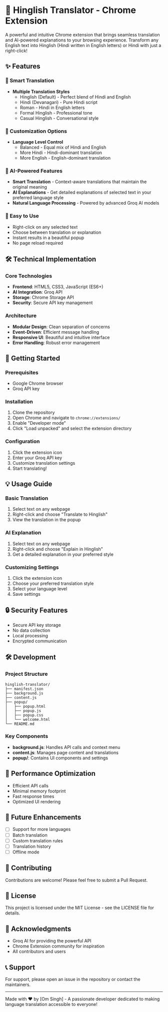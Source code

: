 # 🚀 Hinglish Translator - Chrome Extension

A powerful and intuitive Chrome extension that brings seamless translation and AI-powered explanations to your browsing experience. Transform any English text into Hinglish (Hindi written in English letters) or Hindi with just a right-click!

## ✨ Features

### 🎯 Smart Translation
- **Multiple Translation Styles**
  - Hinglish (Default) - Perfect blend of Hindi and English
  - Hindi (Devanagari) - Pure Hindi script
  - Roman - Hindi in English letters
  - Formal Hinglish - Professional tone
  - Casual Hinglish - Conversational style

### 🎨 Customization Options
- **Language Level Control**
  - Balanced - Equal mix of Hindi and English
  - More Hindi - Hindi-dominant translation
  - More English - English-dominant translation

### 🤖 AI-Powered Features
- **Smart Translation** - Context-aware translations that maintain the original meaning
- **AI Explanations** - Get detailed explanations of selected text in your preferred language style
- **Natural Language Processing** - Powered by advanced Groq AI models

### 🎯 Easy to Use
- Right-click on any selected text
- Choose between translation or explanation
- Instant results in a beautiful popup
- No page reload required

## 🛠️ Technical Implementation

### Core Technologies
- **Frontend**: HTML5, CSS3, JavaScript (ES6+)
- **AI Integration**: Groq API
- **Storage**: Chrome Storage API
- **Security**: Secure API key management

### Architecture
- **Modular Design**: Clean separation of concerns
- **Event-Driven**: Efficient message handling
- **Responsive UI**: Beautiful and intuitive interface
- **Error Handling**: Robust error management

## 🚀 Getting Started

### Prerequisites
- Google Chrome browser
- Groq API key

### Installation
1. Clone the repository
2. Open Chrome and navigate to `chrome://extensions/`
3. Enable "Developer mode"
4. Click "Load unpacked" and select the extension directory

### Configuration
1. Click the extension icon
2. Enter your Groq API key
3. Customize translation settings
4. Start translating!

## 💡 Usage Guide

### Basic Translation
1. Select text on any webpage
2. Right-click and choose "Translate to Hinglish"
3. View the translation in the popup

### AI Explanation
1. Select text on any webpage
2. Right-click and choose "Explain in Hinglish"
3. Get a detailed explanation in your preferred style

### Customizing Settings
1. Click the extension icon
2. Choose your preferred translation style
3. Select your language level
4. Save settings

## 🔒 Security Features
- Secure API key storage
- No data collection
- Local processing
- Encrypted communication

## 🛠️ Development

### Project Structure
```
hinglish-translator/
├── manifest.json
├── background.js
├── content.js
├── popup/
│   ├── popup.html
│   ├── popup.js
│   ├── popup.css
│   └── welcome.html
└── README.md
```

### Key Components
- **background.js**: Handles API calls and context menu
- **content.js**: Manages page content and translations
- **popup/**: Contains UI components and settings

## 🎯 Performance Optimization
- Efficient API calls
- Minimal memory footprint
- Fast response times
- Optimized UI rendering

## 🔄 Future Enhancements
- [ ] Support for more languages
- [ ] Batch translation
- [ ] Custom translation rules
- [ ] Translation history
- [ ] Offline mode

## 🤝 Contributing
Contributions are welcome! Please feel free to submit a Pull Request.

## 📝 License
This project is licensed under the MIT License - see the LICENSE file for details.

## 🙏 Acknowledgments
- Groq AI for providing the powerful API
- Chrome Extension community for inspiration
- All contributors and users

## 📞 Support
For support, please open an issue in the repository or contact the maintainers.

---

Made with ❤️ by [Om Singh] - A passionate developer dedicated to making language translation accessible to everyone!